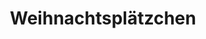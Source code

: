 ---
title: Weihnachtsplätzchen
description: Klassische und moderne Weihnachtsplätzchen für die Adventszeit
image: weihnachts_platzchen.jpg

# Badge style
style:
    background: "#E2001A" # Weihnachtsrot  
    color: "#fff"
---